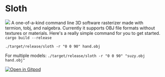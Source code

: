 # Sloth
![](models/demo/pikachu.gif)
A one-of-a-kind command line 3D software rasterizer made with termion, tobj, and nalgebra. Currently it
supports OBJ file formats without textures or materials. Here's a really simple command for you to get started.
`cargo build --release`

`./target/release/sloth -r "0 0 90" hand.obj`

For multiple models:
`./target/release/sloth -r "0 0 90" "suzy.obj hand.obj"`

[![Open in Gitpod](https://gitpod.io/button/open-in-gitpod.svg)](https://gitpod.io/#https://github.com/jonathandturner/rust-sloth/tree/crossterm-port)